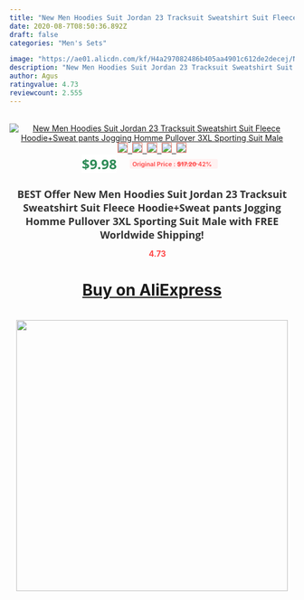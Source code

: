 ```yaml
---
title: "New Men Hoodies Suit Jordan 23 Tracksuit Sweatshirt Suit Fleece Hoodie+Sweat pants Jogging Homme Pullover 3XL Sporting Suit Male"
date: 2020-08-7T08:50:36.892Z
draft: false
categories: "Men's Sets"

image: "https://ae01.alicdn.com/kf/H4a297082486b405aa4901c612de2decej/New-Men-Hoodies-Suit-Jordan-23-Tracksuit-Sweatshirt-Suit-Fleece-Hoodie-Sweat-pants-Jogging-Homme-Pullover.jpg"
description: "New Men Hoodies Suit Jordan 23 Tracksuit Sweatshirt Suit Fleece Hoodie+Sweat pants Jogging Homme Pullover 3XL Sporting Suit Male"
author: Agus
ratingvalue: 4.73
reviewcount: 2.555
---
```

<br>
<div style="text-align: center;">
<a href="https://s.click.aliexpress.com/e/_AZNQY5" target="_blank" rel="nofollow noopener noreferrer"><img alt="New Men Hoodies Suit Jordan 23 Tracksuit Sweatshirt Suit Fleece Hoodie+Sweat pants Jogging Homme Pullover 3XL Sporting Suit Male" class="magnifier-image" src="https://ae01.alicdn.com/kf/H4a297082486b405aa4901c612de2decej/New-Men-Hoodies-Suit-Jordan-23-Tracksuit-Sweatshirt-Suit-Fleece-Hoodie-Sweat-pants-Jogging-Homme-Pullover.jpg_640x640.jpg">
<br>
<img style="border:1px solid salmon" src="https://ae01.alicdn.com/kf/H4a297082486b405aa4901c612de2decej/New-Men-Hoodies-Suit-Jordan-23-Tracksuit-Sweatshirt-Suit-Fleece-Hoodie-Sweat-pants-Jogging-Homme-Pullover.jpg_120x120.jpg">&nbsp;&nbsp;<img style="border:1px solid salmon" src="https://ae01.alicdn.com/kf/H4f18dd14b9094cf6b82b6cf6e950004cj/New-Men-Hoodies-Suit-Jordan-23-Tracksuit-Sweatshirt-Suit-Fleece-Hoodie-Sweat-pants-Jogging-Homme-Pullover.jpg_120x120.jpg">&nbsp;&nbsp;<img style="border:1px solid salmon" src="https://ae01.alicdn.com/kf/Heee5edbe411c417a9295be48755969bfb/New-Men-Hoodies-Suit-Jordan-23-Tracksuit-Sweatshirt-Suit-Fleece-Hoodie-Sweat-pants-Jogging-Homme-Pullover.jpg_120x120.jpg">&nbsp;&nbsp;<img style="border:1px solid salmon" src="https://ae01.alicdn.com/kf/H3999e69048de486685590e84b66c99e9H/New-Men-Hoodies-Suit-Jordan-23-Tracksuit-Sweatshirt-Suit-Fleece-Hoodie-Sweat-pants-Jogging-Homme-Pullover.jpg_120x120.jpg">&nbsp;&nbsp;<img style="border:1px solid salmon" src="https://ae01.alicdn.com/kf/H77f3cdf8c035417e83af0a25c3da24acn/New-Men-Hoodies-Suit-Jordan-23-Tracksuit-Sweatshirt-Suit-Fleece-Hoodie-Sweat-pants-Jogging-Homme-Pullover.jpg_120x120.jpg"></a></div><br0>
<div style="text-align: center;"><span style="background-color: white; border: 0px; box-sizing: border-box; color: seagreen; display: inline-block; font-family: &quot;open sans&quot; , &quot;arial&quot; , &quot;helvetica&quot; , sans-serif , &quot;heiti&quot;; font-size: 24px; font-stretch: inherit; font-weight: 700; line-height: inherit; margin: 0px 10px 0px 0px; padding: 0px; vertical-align: middle;">$9.98 </span>
<span style="background: rgb(255 , 241 , 241); border-radius: 3px; border: 0px; box-sizing: border-box; color: #ff4747; display: inline-block; font-family: inherit; font-size: 12px; font-stretch: inherit; font-style: inherit; font-variant: inherit; font-weight: 600; line-height: inherit; margin: 0px; padding: 2px 5px; transform: scale(0.9); vertical-align: middle;">Original Price : <b style="text-decoration: line-through;">$17.20 </b> 42%&nbsp;&nbsp;</span></div>
<h1 style="color: #333333; display: inline-block; font-family: &quot;open sans&quot; , &quot;arial&quot; , &quot;helvetica&quot; , sans-serif , &quot;heiti&quot;; font-size: 18px; font-stretch: inherit; font-weight: 700; text-align: center;">BEST Offer New Men Hoodies Suit Jordan 23 Tracksuit Sweatshirt Suit Fleece Hoodie+Sweat pants Jogging Homme Pullover 3XL Sporting Suit Male with FREE Worldwide Shipping!</h1>
<div style="color: #ff4747; text-align: center;">
<img src="https://4.bp.blogspot.com/-M0ZcTcb-5uY/XleCXlxnR4I/AAAAAAAAAEc/OrjgMkXV1oMQFaCRZj5HQwOCBcu3w1FegCPcBGAYYCw/s1600/star.png" style="height: 15px;">&nbsp;<b>4.73</b></div>
<div class="button_cont" align="center"><a class="buynow_a" href="https://s.click.aliexpress.com/e/_AZNQY5" target="_blank" rel="nofollow noopener noreferrer"><H1>Buy on AliExpress</H1></a></div><br>
<div class="separator" style="clear: both; text-align: center;">
<img src="https://lh3.googleusercontent.com/-pTy5HemUv9M/XlePHvY0dAI/AAAAAAAAAE4/0nX5iRUoIWY8eMW9Dpxeirr157OZliDIgCLcBGAsYHQ/s1600/badge.gif" width="480">
</div>
